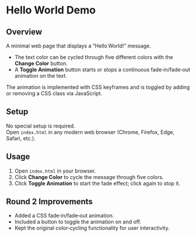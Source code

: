 # Hello World Demo

## Overview
A minimal web page that displays a “Hello World!” message.  
- The text color can be cycled through five different colors with the **Change Color** button.  
- A **Toggle Animation** button starts or stops a continuous fade‑in/fade‑out animation on the text.

The animation is implemented with CSS keyframes and is toggled by adding or removing a CSS class via JavaScript.

## Setup
No special setup is required.  
Open `index.html` in any modern web browser (Chrome, Firefox, Edge, Safari, etc.).

## Usage
1. Open `index.html` in your browser.  
2. Click **Change Color** to cycle the message through five colors.  
3. Click **Toggle Animation** to start the fade effect; click again to stop it.

## Round 2 Improvements
- Added a CSS fade‑in/fade‑out animation.
- Included a button to toggle the animation on and off.
- Kept the original color‑cycling functionality for user interactivity.